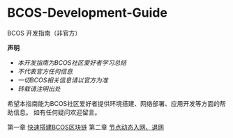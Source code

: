 # BCOS-Development-Guide
BCOS 开发指南（非官方）

**声明**
- *本开发指南为BCOS社区爱好者学习总结*
- *不代表官方任何信息*
- *一切BCOS相关信息请以官方为准*
- *转载请注明出处*

希望本指南能为BCOS社区爱好者提供环境搭建、网络部署、应用开发等方面的帮助信息。
如有任何疑问欢迎留言。

第一章 [快速搭建BCOS区块链](https://github.com/toxotguo/BCOS-Development-Guide/blob/master/chapter-01.md)
第二章 [节点动态入网、退网](https://github.com/toxotguo/BCOS-Development-Guide/blob/master/chapter-02.md)

